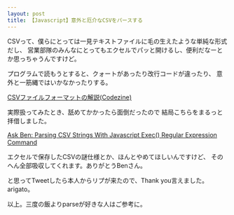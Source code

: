 ```yaml
---
layout: post
title: 【Javascript】意外と厄介なCSVをパースする
---
```


CSVって、僕らにとっては一見テキストファイルに毛の生えたような単純な形式だし、
営業部隊のみんなにとってもエクセルでパッと開けるし、便利だなーとか思っちゃうんですけど。

プログラムで読もうとすると、クォートがあったり改行コードが違ったり、
意外と一筋縄ではいかなかったりする。

[CSVファイルフォーマットの解説(Codezine)](http://codezine.jp/article/detail/2364)

実際扱ってみたとき、舐めてかかったら面倒だったので
結局こちらをまるっと拝借しました。

[Ask Ben: Parsing CSV Strings With Javascript Exec() Regular Expression Command](http://www.bennadel.com/blog/1504-ask-ben-parsing-csv-strings-with-javascript-exec-regular-expression-command.htm)

エクセルで保存したCSVの謎仕様とか、ほんとやめてほしいんですけど、
そのへん全部吸収してくれます。ありがとうBenさん。

と思ってTweetしたら本人からリプが来たので、Thank you言えました。arigato。

以上。三度の飯よりparseが好きな人はご参考に。
